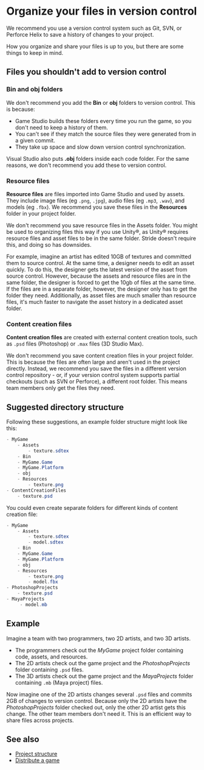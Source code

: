 # Organize your files in version control

We recommend you use a version control system such as Git, SVN, or Perforce Helix to save a history of changes to your project.

How you organize and share your files is up to you, but there are some things to keep in mind.

## Files you shouldn't add to version control

### **Bin** and **obj** folders

We don't recommend you add the **Bin** or **obj** folders to version control. This is because:

* Game Studio builds these folders every time you run the game, so you don't need to keep a history of them.
* You can't see if they match the source files they were generated from in a given commit.
* They take up space and slow down version control synchronization.

Visual Studio also puts **.obj** folders inside each code folder. For the same reasons, we don't recommend you add these to version control.

### Resource files

**Resource files** are files imported into Game Studio and used by assets. They include image files (eg `.png`, `.jpg`), audio files (eg `.mp3`, `.wav`), and models (eg `.fbx`). We recommend you save these files in the **Resources** folder in your project folder.

We don't recommend you save resource files in the Assets folder. You might be used to organizing files this way if you use Unity®, as Unity® requires resource files and asset files to be in the same folder. Stride doesn't require this, and doing so has downsides.

For example, imagine an artist has edited 10GB of textures and committed them to source control. At the same time, a designer needs to edit an asset quickly. To do this, the designer gets the latest version of the asset from source control. However, because the assets and resource files are in the same folder, the designer is forced to get the 10gb of files at the same time. If the files are in a separate folder, however, the designer only has to get the folder they need. Additionally, as asset files are much smaller than resource files, it's much faster to navigate the asset history in a dedicated asset folder.

### Content creation files

**Content creation files** are created with external content creation tools, such as `.psd` files (Photoshop) or `.max` files (3D Studio Max).

We don't recommend you save content creation files in your project folder. This is because the files are often large and aren't used in the project directly. Instead, we recommend you save the files in a different version control repository - or, if your version control system supports partial checkouts (such as SVN or Perforce), a different root folder. This means team members only get the files they need.

## Suggested directory structure

Following these suggestions, an example folder structure might look like this:

```cs
- MyGame
    - Assets
        - texture.sdtex
    - Bin
    - MyGame.Game
    - MyGame.Platform
    - obj
    - Resources
        - texture.png
- ContentCreationFiles
    - texture.psd
```

You could even create separate folders for different kinds of content creation file:

```cs
- MyGame
    - Assets
        - texture.sdtex
        - model.sdtex
    - Bin
    - MyGame.Game
    - MyGame.Platform
    - obj
    - Resources
        - texture.png
        - model.fbx
- PhotoshopProjects
    - texture.psd
- MayaProjects
     - model.mb
```

## Example

Imagine a team with two programmers, two 2D artists, and two 3D artists.

* The programmers check out the *MyGame* project folder containing code, assets, and resources.
* The 2D artists check out the game project and the *PhotoshopProjects* folder containing `.psd` files.
* The 3D artists check out the game project and the *MayaProjects* folder containing `.mb` (Maya project) files.

Now imagine one of the 2D artists changes several `.psd` files and commits 2GB of changes to version control. Because only the 2D artists have the *PhotoshopProjects* folder checked out, only the other 2D artist gets this change. The other team members don't need it. This is an efficient way to share files across projects.

## See also

* [Project structure](project-structure.md)
* [Distribute a game](distribute-a-game.md)